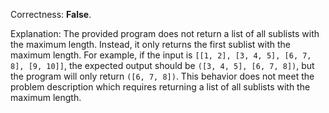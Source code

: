 Correctness: **False**.

Explanation: The provided program does not return a list of all sublists with the maximum length. Instead, it only returns the first sublist with the maximum length. For example, if the input is `[[1, 2], [3, 4, 5], [6, 7, 8], [9, 10]]`, the expected output should be `([3, 4, 5], [6, 7, 8])`, but the program will only return `([6, 7, 8])`. This behavior does not meet the problem description which requires returning a list of all sublists with the maximum length.